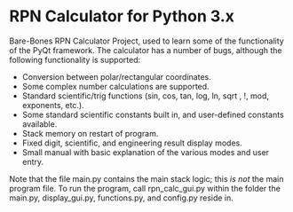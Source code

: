 RPN Calculator for Python 3.x
========================

Bare-Bones RPN Calculator Project, used to learn some of the functionality of the PyQt framework.
The calculator has a number of bugs, although the following functionality is supported:

 - Conversion between polar/rectangular coordinates.
 - Some complex number calculations are supported.
 - Standard scientific/trig functions (sin, cos, tan, log, ln, sqrt , !, mod, exponents, etc.).
 - Some standard scientific constants built in, and user-defined constants available.
 - Stack memory on restart of program.
 - Fixed digit, scientific, and engineering result display modes.
 - Small manual with basic explanation of the various modes and user entry.
 
Note that the file main.py contains the main stack logic; this *is not* the main program file.
To run the program, call rpn_calc_gui.py within the folder the main.py, display_gui.py, functions.py,
and config.py reside in.